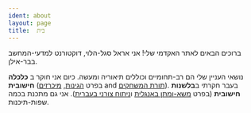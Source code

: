 ```yaml
---
ident: about
layout: page
title:  בית
---
```

ברוכים הבאים לאתר האקדמי שלי! אני אראל סגל-הלוי, דוקטורנט למדעי-המחשב בבר-אילן.

נושאי העניין שלי הם רב-תחומיים וכוללים תיאוריה ומעשה. כיום אני חוקר ב **כלכלה חישובית** (בפרט [הגינות][1],  [מיכרזים][2] and [תורת המשחקים][3]). 
בעבר חקרתי ב**בלשנות חישובית** (בפרט  [משא-ומתן באנגלית][4] ו[ניתוח צורני בעברית][5]). 
אני גם מתכנת בכמה שפות-תיכנות.

[1]: {{site.baseurl}}/topics/{{page.lang}}/fairness
[2]: {{site.baseurl}}/topics/{{page.lang}}/auctions
[3]: {{site.baseurl}}/topics/{{page.lang}}/repeatedgames
[4]: {{site.baseurl}}/topics/{{page.lang}}/negochat
[5]: {{site.baseurl}}/topics/{{page.lang}}/hebnlp
